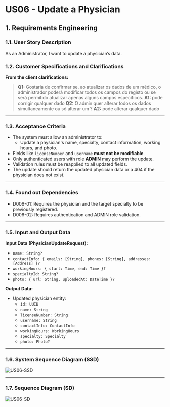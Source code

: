 # US06 - Update a Physician

## 1. Requirements Engineering

### 1.1. User Story Description
As an Administrator, I want to update a physician’s data.

### 1.2. Customer Specifications and Clarifications
**From the client clarifications:**
> **Q1:** Gostaria de confirmar se, ao atualizar os dados de um médico, o administrador poderá modificar todos os campos do registo ou se será permitido atualizar apenas alguns campos específicos.
> **A1:** pode corrigir qualquer dado
> **Q2:** O admin quer alterar todos os dados simultaneamente ou só alterar um ?
> **A2:** pode alterar qualquer dado

---

### 1.3. Acceptance Criteria
* The system must allow an administrator to:
    * Update a physician's name, specialty, contact information, working hours, and photo.
* Fields like `licenseNumber` and `username` **must not be modifiable**.
* Only authenticated users with role **ADMIN** may perform the update.
* Validation rules must be reapplied to all updated fields.
* The update should return the updated physician data or a 404 if the physician does not exist.

---

### 1.4. Found out Dependencies
* D006-01: Requires the physician and the target specialty to be previously registered.
* D006-02: Requires authentication and ADMIN role validation.

---

### 1.5. Input and Output Data

**Input Data (PhysicianUpdateRequest):**
- `name: String?`
- `contactInfo: { emails: [String], phones: [String], addresses: [Address] }?`
- `workingHours: { start: Time, end: Time }?`
- `specialtyId: String?`
- `photo: { url: String, uploadedAt: DateTime }?`

**Output Data:**
- Updated physician entity:
    - `id: UUID`
    - `name: String`
    - `licenseNumber: String`
    - `username: String`
    - `contactInfo: ContactInfo`
    - `workingHours: WorkingHours`
    - `specialty: Specialty`
    - `photo: Photo?`

---

### 1.6. System Sequence Diagram (SSD)
![US06-SSD](US06-SSD.svg)

---

### 1.7. Sequence Diagram (SD)
![US06-SD](US06-SD.svg)
